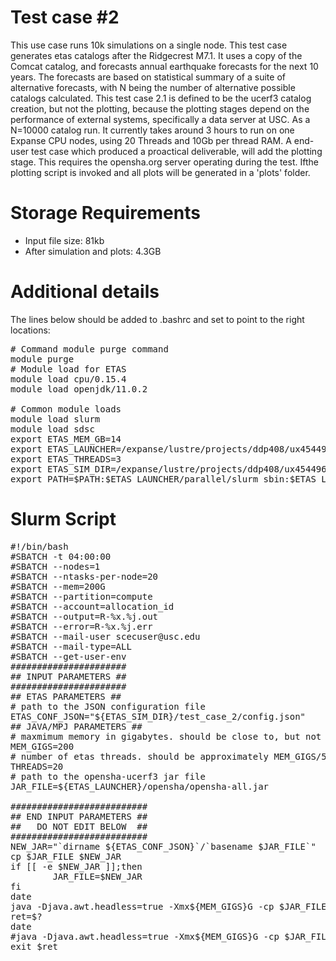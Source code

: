# Test case #2

This use case runs 10k simulations on a single node. 
This test case generates etas catalogs after the Ridgecrest M7.1.
It uses a copy of the Comcat catalog, and forecasts annual earthquake forecasts for the next 10 years. The forecasts are based on statistical summary of a suite of alternative forecasts, with N being the number of alternative possible catalogs calculated. 
This test case 2.1 is defined to be the ucerf3 catalog creation, but not the plotting, because the plotting stages depend on the performance of external systems, specifically a data server at USC.
As a N=10000 catalog run. It currently takes around 3 hours to run on one Expanse CPU nodes, using 20 Threads and 10Gb per thread RAM. 
A end-user test case which produced a proactical deliverable, will add the plotting stage. This requires the opensha.org server operating during the test. Ifthe plotting script is invoked and all plots will be generated in a 'plots' folder.

# Storage Requirements

* Input file size: 81kb
* After simulation and plots: 4.3GB

# Additional details

The lines below should be added to .bashrc and set to point to the right locations:

<pre>
# Command module purge command
module purge
# Module load for ETAS
module load cpu/0.15.4
module load openjdk/11.0.2

# Common module loads
module load slurm
module load sdsc
export ETAS_MEM_GB=14
export ETAS_LAUNCHER=/expanse/lustre/projects/ddp408/ux454496/ucerf3_etas_use_cases/ucerf3-etas-launcher
export ETAS_THREADS=3
export ETAS_SIM_DIR=/expanse/lustre/projects/ddp408/ux454496/ucerf3_etas_use_cases
export PATH=$PATH:$ETAS_LAUNCHER/parallel/slurm_sbin:$ETAS_LAUNCHER/sbin/
</pre>


# Slurm Script
<pre>
#!/bin/bash
#SBATCH -t 04:00:00
#SBATCH --nodes=1
#SBATCH --ntasks-per-node=20
#SBATCH --mem=200G
#SBATCH --partition=compute
#SBATCH --account=allocation_id
#SBATCH --output=R-%x.%j.out
#SBATCH --error=R-%x.%j.err
#SBATCH --mail-user scecuser@usc.edu
#SBATCH --mail-type=ALL
#SBATCH --get-user-env
######################
## INPUT PARAMETERS ##
######################
## ETAS PARAMETERS ##
# path to the JSON configuration file
ETAS_CONF_JSON="${ETAS_SIM_DIR}/test_case_2/config.json"
## JAVA/MPJ PARAMETERS ##
# maxmimum memory in gigabytes. should be close to, but not over, total memory available
MEM_GIGS=200
# number of etas threads. should be approximately MEM_GIGS/5, and no more than the total number of threads available
THREADS=20
# path to the opensha-ucerf3 jar file
JAR_FILE=${ETAS_LAUNCHER}/opensha/opensha-all.jar

##########################
## END INPUT PARAMETERS ##
##   DO NOT EDIT BELOW  ##
##########################
NEW_JAR="`dirname ${ETAS_CONF_JSON}`/`basename $JAR_FILE`"
cp $JAR_FILE $NEW_JAR
if [[ -e $NEW_JAR ]];then
        JAR_FILE=$NEW_JAR
fi
date
java -Djava.awt.headless=true -Xmx${MEM_GIGS}G -cp $JAR_FILE scratch.UCERF3.erf.ETAS.launcher.ETAS_Launcher --threads $THREADS $ETAS_CONF_JSON
ret=$?
date
#java -Djava.awt.headless=true -Xmx${MEM_GIGS}G -cp $JAR_FILE scratch.UCERF3.erf.ETAS.analysis.SimulationMarkdownGenerator --threads $THREADS $ETAS_CONF_JSON
exit $ret
</pre>
